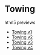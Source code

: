 # Towing
html5 previews

- [Towing v1](https://drum-agency.github.io/html5tests/Towing/RAM_Laramie_styling_300x250/)
- [Towing v2](https://drum-agency.github.io/html5tests/Towing/RAM_Laramie_towing_680x75/)
- [Towing v3](https://drum-agency.github.io/html5tests/Towing/RAM_Laramie_towing_728x90/)
- [Towing v4](https://drum-agency.github.io/html5tests/Towing/RAM_Laramie_towing_970x250/)
